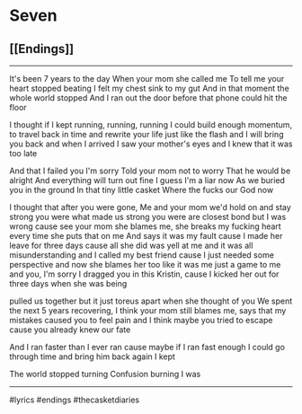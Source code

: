 # Seven
## [[Endings]]

---

It's been 7 years to the day
When your mom she called me 
To tell me your heart stopped beating
I felt my chest sink to my gut
And in that moment the whole world stopped
And I ran out the door before that phone could hit the floor

I thought if I kept running, running, running
I could build enough momentum, 
to travel back in time and rewrite your life
just like the flash and I will bring you back
and when I arrived I saw your mother's eyes and I knew that it was too late

And that I failed you I'm sorry
Told your mom not to worry
That he would be alright
And everything will turn out fine
I guess I'm a liar now
As we buried you in the ground
In that tiny little casket 
Where the fucks our God now

I thought that after you were gone, 
Me and your mom we'd hold on and stay strong you were what made us strong  you were are closest bond but I was wrong cause see your mom she blames me, she breaks my fucking heart every time she puts that on me
And says it was my fault cause I made her leave for three days cause all she did was yell at me and it was all misunderstanding and I called my best friend cause I just needed some perspective and now she blames her too like it was me just a game to me and you, I'm sorry I dragged you in this Kristin, 
cause I kicked her out for three days when she was being 

pulled us together but it just toreus apart when she thought of you 
We spent the next 5 years recovering, I think your mom still blames me, says that my mistakes caused you to feel pain and I think maybe you tried to escape cause you already knew our fate

And I ran faster than I ever ran cause maybe if I ran fast enough I could go through time and bring him back again
I kept

The world stopped turning
Confusion burning I was

---

#lyrics #endings #thecasketdiaries 